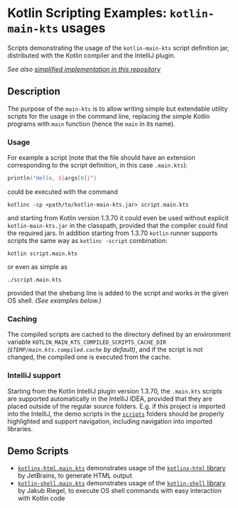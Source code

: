 
# Kotlin Scripting Examples: `kotlin-main-kts` usages

Scripts demonstrating the usage of the `kotlin-main-kts` script definition jar, distributed with the Kotlin compiler
and the IntelliJ plugin.

*See also [simplified implementation in this repository](../simple-main-kts/SimpleMainKts.md)*

## Description
 
The purpose of the `main-kts` is to allow writing simple but extendable  utility scripts for the usage in the command 
line, replacing the simple Kotlin programs with `main` function (hence the `main` in its name).

### Usage

For example a script (note that the file should have an extension corresponding to the script definition, in this case 
`.main.kts`):

```kotlin
println("Hello, ${args[0]}")
```

could be executed with the command

```
kotlinc -cp <path/to/kotlin-main-kts.jar> script.main.kts
```

and starting from Kotlin version 1.3.70 it could even be used without explicit `kotlin-main-kts.jar` in the classpath,
provided that the compiler could find the required jars. In addition starting from 1.3.70 `kotlin` runner supports 
scripts the same way as `kotlinc -script` combination:

```
kotlin script.main.kts
```

or even as simple as 

```
./script.main.kts
```

provided that the shebang line is added to the script and works in the given OS shell. *(See examples below.)*

### Caching

The compiled scripts are cached to the directory defined by an environment variable `KOTLIN_MAIN_KTS_COMPILED_SCRIPTS_CACHE_DIR` 
*(`$TEMP/main.kts.compiled.cache` by default)*, and if the script is not changed, the compiled one is executed from the cache.

### IntelliJ support

Starting from the Kotlin IntelliJ plugin version 1.3.70, the `.main.kts` scripts are supported automatically in the 
IntelliJ IDEA, provided that they are placed outside of the regular source folders. E.g. if this project is imported into 
the IntelliJ, the demo scripts in the [`scripts`](scripts) folders should be properly highlighted and support navigation,
including navigation into imported libraries. 

## Demo Scripts

- [`kotlinx-html.main.kts`](scripts/kotlinx-html.main.kts) demonstrates usage of the 
[`kotlinx-html` library](https://github.com/Kotlin/kotlinx.html) by JetBrains, to generate HTML output 
- [`kotlin-shell.main.kts`](scripts/kotlin-shell.main.kts) demonstrates usage of the 
[`kotlin-shell` library](https://github.com/jakubriegel/kotlin-shell) by Jakub Riegel, to execute OS shell commands
with easy interaction with Kotlin code
